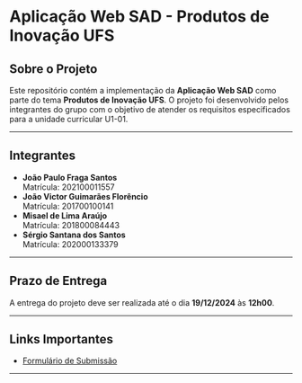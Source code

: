 # Aplicação Web SAD - Produtos de Inovação UFS

## Sobre o Projeto
Este repositório contém a implementação da **Aplicação Web SAD** como parte do tema **Produtos de Inovação UFS**. O projeto foi desenvolvido pelos integrantes do grupo com o objetivo de atender os requisitos especificados para a unidade curricular U1-01.

---

## Integrantes
- **João Paulo Fraga Santos**  
  Matrícula: 202100011557  
- **João Victor Guimarães Florêncio**  
  Matrícula: 201700100141  
- **Misael de Lima Araújo**  
  Matrícula: 201800084443  
- **Sérgio Santana dos Santos**  
  Matrícula: 202000133379  

---

## Prazo de Entrega
A entrega do projeto deve ser realizada até o dia **19/12/2024** às **12h00**.

---

## Links Importantes
- [Formulário de Submissão](https://forms.gle/dNYUVJSKnSsQgr8p8)

---
